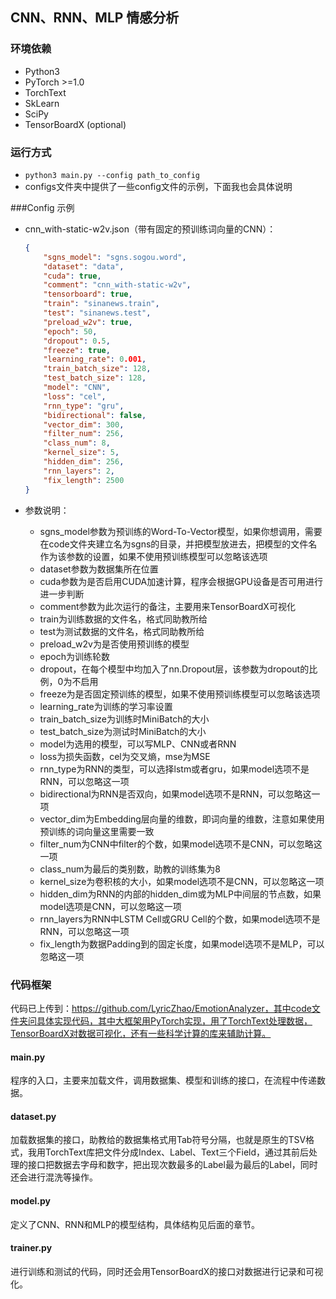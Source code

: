 ## CNN、RNN、MLP 情感分析

### 环境依赖

- Python3
- PyTorch >=1.0
- TorchText
- SkLearn
- SciPy
- TensorBoardX (optional)

### 运行方式

- `python3 main.py --config path_to_config`
- configs文件夹中提供了一些config文件的示例，下面我也会具体说明

###Config 示例

- cnn\_with-static-w2v.json（带有固定的预训练词向量的CNN）：

  ```json
  {
      "sgns_model": "sgns.sogou.word",
      "dataset": "data",
      "cuda": true,
      "comment": "cnn_with-static-w2v",
      "tensorboard": true,
      "train": "sinanews.train",
      "test": "sinanews.test",
      "preload_w2v": true,
      "epoch": 50,
      "dropout": 0.5,
      "freeze": true,
      "learning_rate": 0.001,
      "train_batch_size": 128,
      "test_batch_size": 128,
      "model": "CNN",
      "loss": "cel",
      "rnn_type": "gru",
      "bidirectional": false,
      "vector_dim": 300,
      "filter_num": 256,
      "class_num": 8,
      "kernel_size": 5,
      "hidden_dim": 256,
      "rnn_layers": 2,
      "fix_length": 2500
  }
  ```

- 参数说明：
  - sgns\_model参数为预训练的Word-To-Vector模型，如果你想调用，需要在code文件夹建立名为sgns的目录，并把模型放进去，把模型的文件名作为该参数的设置，如果不使用预训练模型可以忽略该选项
  - dataset参数为数据集所在位置
  - cuda参数为是否启用CUDA加速计算，程序会根据GPU设备是否可用进行进一步判断
  - comment参数为此次运行的备注，主要用来TensorBoardX可视化
  - train为训练数据的文件名，格式同助教所给
  - test为测试数据的文件名，格式同助教所给
  - preload\_w2v为是否使用预训练的模型
  - epoch为训练轮数
  - dropout，在每个模型中均加入了nn.Dropout层，该参数为dropout的比例，0为不启用
  - freeze为是否固定预训练的模型，如果不使用预训练模型可以忽略该选项
  - learning\_rate为训练的学习率设置
  - train\_batch\_size为训练时MiniBatch的大小
  - test\_batch\_size为测试时MiniBatch的大小
  - model为选用的模型，可以写MLP、CNN或者RNN
  - loss为损失函数，cel为交叉熵，mse为MSE
  - rnn\_type为RNN的类型，可以选择lstm或者gru，如果model选项不是RNN，可以忽略这一项
  - bidirectional为RNN是否双向，如果model选项不是RNN，可以忽略这一项
  - vector\_dim为Embedding层向量的维数，即词向量的维数，注意如果使用预训练的词向量这里需要一致
  - filter\_num为CNN中filter的个数，如果model选项不是CNN，可以忽略这一项
  - class\_num为最后的类别数，助教的训练集为8
  - kernel\_size为卷积核的大小，如果model选项不是CNN，可以忽略这一项
  - hidden\_dim为RNN的内部的hidden\_dim或为MLP中间层的节点数，如果model选项是CNN，可以忽略这一项
  - rnn\_layers为RNN中LSTM Cell或GRU Cell的个数，如果model选项不是RNN，可以忽略这一项
  - fix\_length为数据Padding到的固定长度，如果model选项不是MLP，可以忽略这一项

### 代码框架

代码已上传到：https://github.com/LyricZhao/EmotionAnalyzer，其中code文件夹问具体实现代码，其中大框架用PyTorch实现，用了TorchText处理数据，TensorBoardX对数据可视化，还有一些科学计算的库来辅助计算。

#### main.py
程序的入口，主要来加载文件，调用数据集、模型和训练的接口，在流程中传递数据。

#### dataset.py
加载数据集的接口，助教给的数据集格式用Tab符号分隔，也就是原生的TSV格式，我用TorchText库把文件分成Index、Label、Text三个Field，通过其前后处理的接口把数据去字母和数字，把出现次数最多的Label最为最后的Label，同时还会进行混洗等操作。

#### model.py
定义了CNN、RNN和MLP的模型结构，具体结构见后面的章节。

#### trainer.py
进行训练和测试的代码，同时还会用TensorBoardX的接口对数据进行记录和可视化。